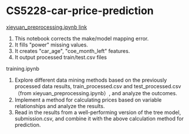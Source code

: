 # CS5228-car-price-prediction

[xieyuan_preprocessing.ipynb link](https://colab.research.google.com/drive/19HDmme6qKjhSRaHkAHXv74ToSN7CD-67#scrollTo=LMDOda9PDFxo)
1. This notebook corrects the make/model mapping error.
2. It fills "power" missing values.
3. It creates "car_age", "coe_month_left" features.
4. It output processed train/test.csv files

training.ipynb
1. Explore different data mining methods based on the previously processed data results, train_processed.csv and test_processed.csv（from xieyuan_preprocessing.ipynb）, and analyze the outcomes.
2. Implement a method for calculating prices based on variable relationships and analyze the results.
3. Read in the results from a well-performing version of the tree model, submission.csv, and combine it with the above calculation method for prediction.
